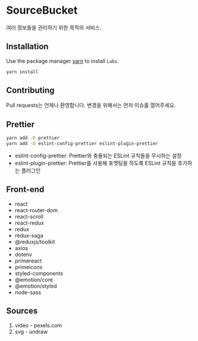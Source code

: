 # SourceBucket

여러 정보들을 관리하기 위한 목적의 서비스.

## Installation

Use the package manager [yarn](https://yarnpkg.com/) to install `Labs`.

```bash
yarn install
```

## Contributing
Pull requests는 언제나 환영합니다. 변경을 위해서는 먼저 이슈를 열어주세요.


## Prettier

```bash
yarn add -D prettier
yarn add -D eslint-config-prettier eslint-plugin-prettier
```

+ eslint-config-prettier: Prettier와 충돌되는 ESLint 규칙들을 무시하는 설정
+ eslint-plugin-prettier: Prettier를 사용해 포맷팅을 하도록 ESLint 규칙을 추가하는 플러그인


## Front-end

* react
* react-router-dom
* react-scroll
* react-redux
* redux
* redux-saga
* @reduxjs/toolkit
* axios
* dotenv
* primereact
* primeicons
* styled-components
* @emotion/core
* @emotion/styled
* node-sass

## Sources

1. video - pexels.com
2. svg - undraw

